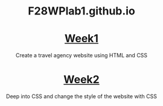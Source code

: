 <!DOCTYPE html>
<html>
<head>
 <title> F28WP </title>
</head>
<header>
 
<body>

<div class container>

<div class first>
<h1>F28WPlab1.github.io</h1>
</div>

<div class second>
<h1><a href="week1/index.html">Week1</a></h1>
<p>Create a travel agency website using HTML and CSS</p>
</div>

<div class third>
<h1><a href="week2/index.html">Week2</a></h1>
<p>Deep into CSS and change the style of the website with CSS</p>


</div>
</body>
</html>
 
